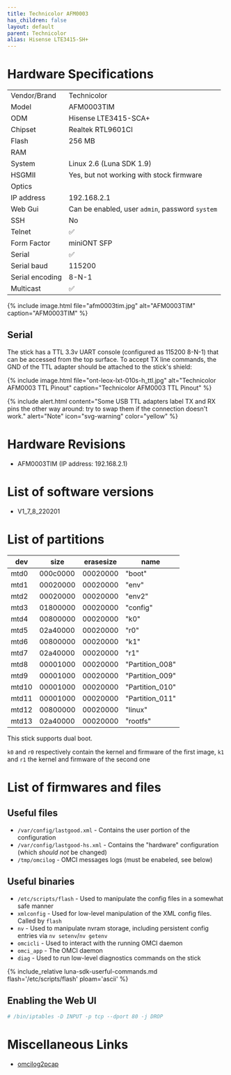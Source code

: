 ```yaml
---
title: Technicolor AFM0003
has_children: false
layout: default
parent: Technicolor
alias: Hisense LTE3415-SH+
---
```


# Hardware Specifications

|                 |                                                 |
| --------------- | ----------------------------------------------- |
| Vendor/Brand    | Technicolor                                     |
| Model           | AFM0003TIM                                      |
| ODM             | Hisense LTE3415-SCA+                            |
| Chipset         | Realtek RTL9601CI                               |
| Flash           | 256 MB                                          |
| RAM             |                                                 |
| System          | Linux 2.6 (Luna SDK 1.9)                        |
| HSGMII          | Yes, but not working with stock firmware        |
| Optics          |                                                 |
| IP address      | 192.168.2.1                                     |
| Web Gui         | Can be enabled, user `admin`, password `system` |
| SSH             | No                                              |
| Telnet          | ✅                                              |
| Form Factor     | miniONT SFP                                     |
| Serial          | ✅                                              |
| Serial baud     | 115200                                          |
| Serial encoding | 8-N-1                                           |
| Multicast       | ✅                                              |

{% include image.html file="afm0003tim.jpg" alt="AFM0003TIM" caption="AFM0003TIM" %}

## Serial

The stick has a TTL 3.3v UART console (configured as 115200 8-N-1) that can be accessed from the top surface. To accept TX line commands, the GND of the TTL adapter should be attached to the stick's shield:

{% include image.html file="ont-leox-lxt-010s-h_ttl.jpg" alt="Technicolor AFM0003 TTL Pinout" caption="Technicolor AFM0003 TTL Pinout" %}

{% include alert.html content="Some USB TTL adapters label TX and RX pins the other way around: try to swap them if the connection doesn't work." alert="Note"  icon="svg-warning" color="yellow" %}

# Hardware Revisions

- AFM0003TIM (IP address: 192.168.2.1)
 
# List of software versions
- V1_7_8_220201
 
# List of partitions 

| dev   | size     | erasesize | name            |
| ----- | -------- | --------- | --------------- |
| mtd0  | 000c0000 | 00020000  | "boot"          |
| mtd1  | 00020000 | 00020000  | "env"           |
| mtd2  | 00020000 | 00020000  | "env2"          |
| mtd3  | 01800000 | 00020000  | "config"        |
| mtd4  | 00800000 | 00020000  | "k0"            |
| mtd5  | 02a40000 | 00020000  | "r0"            |
| mtd6  | 00800000 | 00020000  | "k1"            |
| mtd7  | 02a40000 | 00020000  | "r1"            |
| mtd8  | 00001000 | 00020000  | "Partition_008" |
| mtd9  | 00001000 | 00020000  | "Partition_009" |
| mtd10 | 00001000 | 00020000  | "Partition_010" |
| mtd11 | 00001000 | 00020000  | "Partition_011" |
| mtd12 | 00800000 | 00020000  | "linux"         |
| mtd13 | 02a40000 | 00020000  | "rootfs"        |

This stick supports dual boot. 

`k0` and `r0` respectively contain the kernel and firmware of the first image, `k1` and `r1` the kernel and firmware of the second one

# List of firmwares and files
## Useful files
- `/var/config/lastgood.xml` - Contains the user portion of the configuration
- `/var/config/lastgood-hs.xml` - Contains the "hardware" configuration (which _should not_ be changed)
- `/tmp/omcilog` - OMCI messages logs (must be enabeled, see below)

## Useful binaries
- `/etc/scripts/flash` - Used to manipulate the config files in a somewhat safe manner
- `xmlconfig` - Used for low-level manipulation of the XML config files. Called by `flash`
- `nv` - Used to manipulate nvram storage, including persistent config entries via `nv setenv`/`nv getenv`
- `omcicli` - Used to interact with the running OMCI daemon
- `omci_app` - The OMCI daemon
- `diag` - Used to run low-level diagnostics commands on the stick

{% include_relative luna-sdk-userful-commands.md flash='/etc/scripts/flash' ploam='ascii' %}

## Enabling the Web UI
```sh
# /bin/iptables -D INPUT -p tcp --dport 80 -j DROP
```

# Miscellaneous Links

- [omcilog2pcap](https://github.com/hack-gpon/omcilog2pcap)

